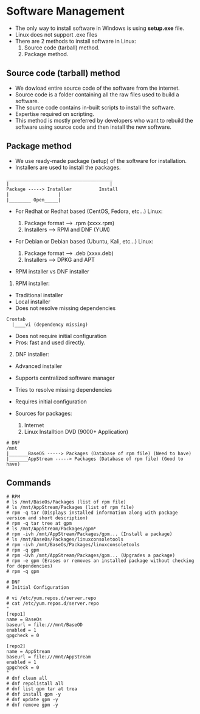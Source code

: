 # Software Management

* The only way to install software in Windows is using **setup.exe** file.
* Linux does not support .exe files
* There are 2 methods to install software in Linux:
  1. Source code (tarball) method.
  2. Package method.

## Source code (tarball) method

* We dowload entire source code of the software from the internet.
* Source code is a folder containing all the raw files used to build a software.
* The source code contains in-built scripts to install the software.
* Expertise required on scripting.
* This method is mostly preferred by developers who want to rebuild the software using source code and then install the new software.

## Package method

* We use ready-made package (setup) of the software for installation.
* Installers are used to install the packages.
```
_______________________________________
|                                     |
Package -----> Installer          Install
|                  |
|________ Open_____|
```

* For Redhat or Redhat based (CentOS, Fedora, etc...) Linux:
  1. Package format --> .rpm (xxxx.rpm)
  2. Installers --> RPM and DNF (YUM)

* For Debian or Debian based (Ubuntu, Kali, etc...) Linux:
  1. Package format --> .deb (xxxx.deb)
  2. Installers --> DPKG and APT

 * RPM installer vs DNF installer

1. RPM installer:
  * Traditional installer
  * Local installer
  * Does not resolve missing dependencies
```
Crontab
  |____vi (dependency missing)
```
  * Does not require initial configuration
  * Pros: fast and used directly.

2. DNF installer:
  * Advanced installer
  * Supports centralized software manager
  * Tries to resolve missing dependencies
  * Requires initial configuration

* Sources for packages:
    1. Internet
    2. Linux Installtion DVD (9000+ Application)

```
# DNF
/mnt
|_______BaseOS -----> Packages (Database of rpm file) (Need to have)
|_______AppStream -----> Packages (Database of rpm file) (Good to have)
```

## Commands
```
# RPM
# ls /mnt/BaseOs/Packages (list of rpm file)
# ls /mnt/AppStream/Packages (list of rpm file)
# rpm -q tar (Displays installed information along with package version and short description)
# rpm -q tar tree at gpm
# ls /mnt/AppStream/Packages/gpm*
# rpm -ivh /mnt/AppStream/Packages/gpm... (Install a package)
# ls /mnt/BaseOs/Packages/linuxconsoletools
# rpm -ivh /mnt/BaseOs/Packages/linuxconsoletools
# rpm -q gpm
# rpm -Uvh /mnt/AppStream/Packages/gpm... (Upgrades a package)
# rpm -e gpm (Erases or removes an installed package without checking for dependencies)
# rpm -q gpm

# DNF
# Initial Configuration

# vi /etc/yum.repos.d/server.repo
# cat /etc/yum.repos.d/server.repo
"
[repo1]
name = BaseOs
baseurl = file:///mnt/BaseOD
enabled = 1
gpgcheck = 0

[repo2]
name = AppStream
baseurl = file:///mnt/AppStream
enabled = 1
gpgcheck = 0
"
# dnf clean all
# dnf repolistall all
# dnf list gpm tar at trea
# dnf install gpm -y
# dnf update gpm -y
# dnf remove gpm -y
```
